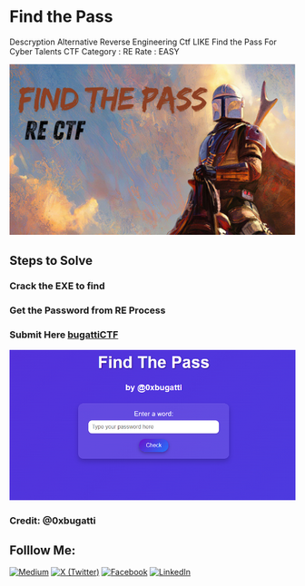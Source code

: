 
# Find the Pass


Descryption Alternative Reverse Engineering Ctf LIKE Find the Pass For Cyber Talents CTF
Category : RE
Rate : EASY

![CTF](images/rectf.png)
## Steps to Solve 

### Crack the EXE to find
### Get the Password from RE Process 
### Submit Here [bugattiCTF](https://ctf-1.0xbugatti.com/)
![site](images/ftp.png)


### Credit: @0xbugatti

## Folllow  Me:

[![Medium](https://img.shields.io/badge/Medium-%2312100E.svg?style=for-the-badge&logo=medium&logoColor=white)](https://medium.com/@0xbugatti)
[![X (Twitter)](https://img.shields.io/badge/X-%231DA1F2.svg?style=for-the-badge&logo=twitter&logoColor=white)](https://x.com/0xbugatti)
[![Facebook](https://img.shields.io/badge/Facebook-%231877F2.svg?style=for-the-badge&logo=facebook&logoColor=white)](https://facebook.com/0xbugatti)
[![LinkedIn](https://img.shields.io/badge/LinkedIn-%230A66C2.svg?style=for-the-badge&logo=linkedin&logoColor=white)](https://linkedin.com/in/mohamed-nasr-ab5619216/)
